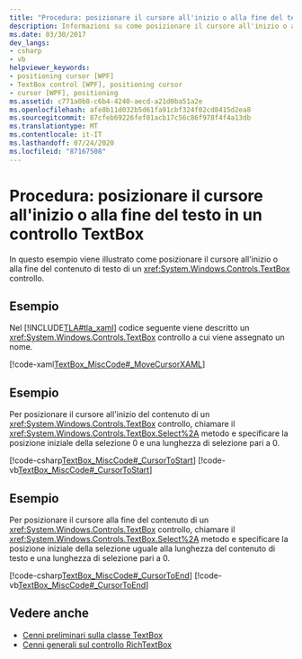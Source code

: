 ```yaml
---
title: "Procedura: posizionare il cursore all'inizio o alla fine del testo in un controllo TextBox"
description: Informazioni su come posizionare il cursore all'inizio o alla fine del contenuto di testo di un controllo TextBox Windows Presentation Foundation.
ms.date: 03/30/2017
dev_langs:
- csharp
- vb
helpviewer_keywords:
- positioning cursor [WPF]
- TextBox control [WPF], positioning cursor
- cursor [WPF], positioning
ms.assetid: c771a0b8-c6b4-4240-aecd-a21d0ba51a2e
ms.openlocfilehash: afe8b11d032b5d61fa91cbf324f02cd8415d2ea8
ms.sourcegitcommit: 87cfeb69226fef01acb17c56c86f978f4f4a13db
ms.translationtype: MT
ms.contentlocale: it-IT
ms.lasthandoff: 07/24/2020
ms.locfileid: "87167508"
---
```

# <a name="how-to-position-the-cursor-at-the-beginning-or-end-of-text-in-a-textbox-control"></a>Procedura: posizionare il cursore all'inizio o alla fine del testo in un controllo TextBox
In questo esempio viene illustrato come posizionare il cursore all'inizio o alla fine del contenuto di testo di un <xref:System.Windows.Controls.TextBox> controllo.  
  
## <a name="example"></a>Esempio  
 Nel [!INCLUDE[TLA#tla_xaml](../../../../includes/tlasharptla-xaml-md.md)] codice seguente viene descritto un <xref:System.Windows.Controls.TextBox> controllo a cui viene assegnato un nome.  
  
 [!code-xaml[TextBox_MiscCode#_MoveCursorXAML](~/samples/snippets/csharp/VS_Snippets_Wpf/TextBox_MiscCode/CSharp/Window1.xaml#_movecursorxaml)]  
  
## <a name="example"></a>Esempio  
 Per posizionare il cursore all'inizio del contenuto di un <xref:System.Windows.Controls.TextBox> controllo, chiamare il <xref:System.Windows.Controls.TextBox.Select%2A> metodo e specificare la posizione iniziale della selezione 0 e una lunghezza di selezione pari a 0.  
  
 [!code-csharp[TextBox_MiscCode#_CursorToStart](~/samples/snippets/csharp/VS_Snippets_Wpf/TextBox_MiscCode/CSharp/Window1.xaml.cs#_cursortostart)]
 [!code-vb[TextBox_MiscCode#_CursorToStart](~/samples/snippets/visualbasic/VS_Snippets_Wpf/TextBox_MiscCode/VisualBasic/Window1.xaml.vb#_cursortostart)]  
  
## <a name="example"></a>Esempio  
 Per posizionare il cursore alla fine del contenuto di un <xref:System.Windows.Controls.TextBox> controllo, chiamare il <xref:System.Windows.Controls.TextBox.Select%2A> metodo e specificare la posizione iniziale della selezione uguale alla lunghezza del contenuto di testo e una lunghezza di selezione pari a 0.  
  
 [!code-csharp[TextBox_MiscCode#_CursorToEnd](~/samples/snippets/csharp/VS_Snippets_Wpf/TextBox_MiscCode/CSharp/Window1.xaml.cs#_cursortoend)]
 [!code-vb[TextBox_MiscCode#_CursorToEnd](~/samples/snippets/visualbasic/VS_Snippets_Wpf/TextBox_MiscCode/VisualBasic/Window1.xaml.vb#_cursortoend)]  
  
## <a name="see-also"></a>Vedere anche

- [Cenni preliminari sulla classe TextBox](textbox-overview.md)
- [Cenni generali sul controllo RichTextBox](richtextbox-overview.md)
